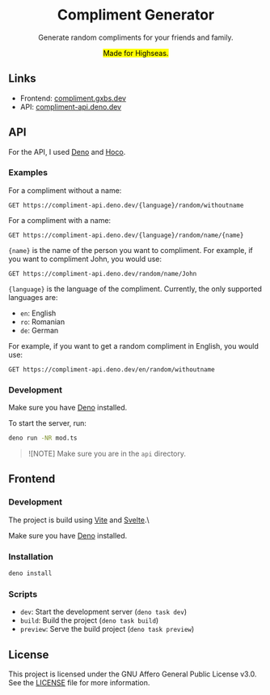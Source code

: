 <div align="center">
<h1>Compliment Generator</h1>
<p>Generate random compliments for your friends and family.</p>
<mark>Made for Highseas.</mark>
</div>

## Links

- Frontend: [compliment.gxbs.dev](https://compliment.gxbs.dev)
- API: [compliment-api.deno.dev](https://compliment-api.deno.dev)

## API

For the API, I used [Deno](https://deno.com) and
[Hoco](https://jsr.io/@hoco/hoco).

### Examples

For a compliment without a name:

```http
GET https://compliment-api.deno.dev/{language}/random/withoutname
```

For a compliment with a name:

```http
GET https://compliment-api.deno.dev/{language}/random/name/{name}
```

`{name}` is the name of the person you want to compliment. For example, if you
want to compliment John, you would use:

```http
GET https://compliment-api.deno.dev/random/name/John
```

`{language}` is the language of the compliment. Currently, the only supported
languages are:

- `en`: English
- `ro`: Romanian
- `de`: German

For example, if you want to get a random compliment in English, you would use:

```http
GET https://compliment-api.deno.dev/en/random/withoutname
```

### Development

Make sure you have [Deno](https://deno.com) installed.

To start the server, run:

```bash
deno run -NR mod.ts
```

> ![NOTE] Make sure you are in the `api` directory.

## Frontend

### Development

The project is build using [Vite](https://vite.dev) and
[Svelte](https://svelte.dev).\

Make sure you have [Deno](https://deno.com) installed.

### Installation

```bash
deno install
```

### Scripts

- `dev`: Start the development server (`deno task dev`)
- `build`: Build the project (`deno task build`)
- `preview`: Serve the build project (`deno task preview`)

## License

This project is licensed under the GNU Affero General Public License v3.0. See
the [LICENSE](LICENSE.txt) file for more information.

